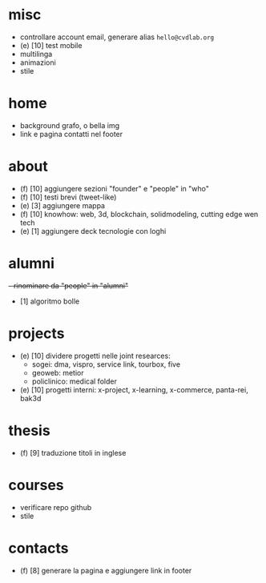 # misc

- controllare account email, generare alias `hello@cvdlab.org`
- (e) [10] test mobile
- multilinga
- animazioni
- stile


# home

- background grafo, o bella img
- link e pagina contatti nel footer

# about

- (f) [10] aggiungere sezioni "founder" e "people" in "who"
- (f) [10] testi brevi (tweet-like)
- (e) [3] aggiungere mappa
- (f) [10] knowhow: web, 3d, blockchain, solidmodeling, cutting edge wen tech
- (e) [1] aggiungere deck tecnologie con loghi

# alumni
~~- rinominare da "people" in "alumni"~~
- [1] algoritmo bolle

# projects
- (e) [10] dividere progetti nelle joint researces:
  - sogei: dma, vispro, service link, tourbox, five
  - geoweb: metior
  - policlinico: medical folder
- (e) [10] progetti interni: x-project, x-learning, x-commerce, panta-rei, bak3d

# thesis

- (f) [9] traduzione titoli in inglese

# courses

- verificare repo github
- stile

# contacts

- (f) [8] generare la pagina e aggiungere link in footer

